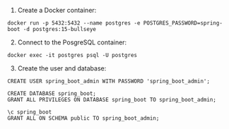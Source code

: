 1. Create a Docker container:
```
docker run -p 5432:5432 --name postgres -e POSTGRES_PASSWORD=spring-boot -d postgres:15-bullseye
```
2. Connect to the PosgreSQL container:
```
docker exec -it postgres psql -U postgres
```
3. Create the user and database:
```
CREATE USER spring_boot_admin WITH PASSWORD 'spring_boot_admin';

CREATE DATABASE spring_boot;
GRANT ALL PRIVILEGES ON DATABASE spring_boot TO spring_boot_admin;

\c spring_boot
GRANT ALL ON SCHEMA public TO spring_boot_admin;
```